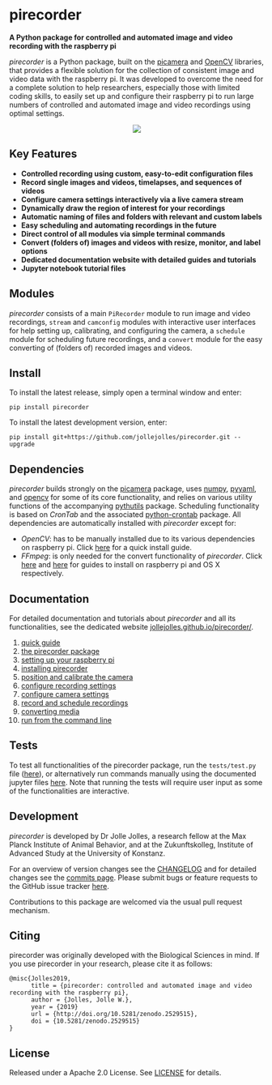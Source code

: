 # pirecorder
**A Python package for controlled and automated image and video recording with the raspberry pi**

*pirecorder* is a Python package, built on the [picamera](http://picamera.readthedocs.io/) and [OpenCV](https://opencv.org/) libraries, that provides a flexible solution for the collection of consistent image and video data with the raspberry pi. It was developed to overcome the need for a complete solution to help researchers, especially those with limited coding skills, to easily set up and configure their raspberry pi to run large numbers of controlled and automated image and video recordings using optimal settings.

<p align="center"><img src="https://github.com/jollejolles/pirecorder/blob/master/images/pirecorder-logo-large.jpg"></p>

## Key Features
* **Controlled recording using custom, easy-to-edit configuration files**
* **Record single images and videos, timelapses, and sequences of videos**
* **Configure camera settings interactively via a live camera stream**
* **Dynamically draw the region of interest for your recordings**
* **Automatic naming of files and folders with relevant and custom labels**
* **Easy scheduling and automating recordings in the future**
* **Direct control of all modules via simple terminal commands**
* **Convert (folders of) images and videos with resize, monitor, and label options**
* **Dedicated documentation website with detailed guides and tutorials**
* **Jupyter notebook tutorial files**

## Modules
*pirecorder* consists of a main `PiRecorder` module to run image and video recordings, `stream` and `camconfig` modules with interactive user interfaces for help setting up, calibrating, and configuring the camera, a `schedule` module for scheduling future recordings, and a `convert` module for the easy converting of (folders of) recorded images and videos.

## Install
To install the latest release, simply open a terminal window and enter:

```
pip install pirecorder
```

To install the latest development version, enter:

```
pip install git+https://github.com/jollejolles/pirecorder.git --upgrade
```

## Dependencies
*pirecorder* builds strongly on the [picamera](http://picamera.readthedocs.io/) package, uses [numpy](http://www.numpy.org/), [pyyaml](https://pyyaml.org), and [opencv](http://opencv.org) for some of its core functionality, and relies on various utility functions of the accompanying [pythutils](https://github.com/jolle/pythutils) package. Scheduling functionality is based on *CronTab* and the associated [python-crontab](https://pypi.org/project/python-crontab/) package. All dependencies are automatically installed with *pirecorder* except for:
* *OpenCV*: has to be manually installed due to its various dependencies on raspberry pi. Click [here](https://github.com/JolleJolles/pirecorder/tree/master/docs/other/install-opencv.md) for a quick install guide.
* *FFmpeg*: is only needed for the convert functionality of *pirecorder*. Click [here](https://github.com/JolleJolles/pirecorder/tree/master/docs/other/install-ffmpeg-raspberry-pi.md) and [here](https://github.com/JolleJolles/pirecorder/tree/master/docs/other/install-ffmpeg-osx.md) for guides to install on raspberry pi and OS X respectively.

## Documentation
For detailed documentation and tutorials about *pirecorder* and all its functionalities, see the dedicated website [jollejolles.github.io/pirecorder/](http://jollejolles.github.io/pirecorder/).
1. [quick guide ](https://jollejolles.github.io/pirecorder/quick-guide.html)
2. [the pirecorder package](https://jollejolles.github.io/pirecorder/pirecorder-package.html)
3. [setting up your raspberry pi](https://jollejolles.github.io/pirecorder/1-setting-up-raspberry-pi.html)
4. [installing pirecorder](https://jollejolles.github.io/pirecorder/2-installing-pirecorder.html)
5. [position and calibrate the camera](https://jollejolles.github.io/pirecorder/3-position-and-calibrate-camera.html)
6. [configure recording settings](https://jollejolles.github.io/pirecorder/4-configure-recording-settings.html)
7. [configure camera settings](https://jollejolles.github.io/pirecorder/5-configure-camera-settings.html)
8. [record and schedule recordings](https://jollejolles.github.io/pirecorder/6-recording-and-scheduling.html)
9. [converting media](https://jollejolles.github.io/pirecorder/7-convert-media.html)
10. [run from the command line](https://jollejolles.github.io/pirecorder/8-run-from-commandline.html)

## Tests
To test all functionalities of the pirecorder package, run the `tests/test.py` file ([here](https://github.com/JolleJolles/pirecorder/tree/master/tests/test.py)), or alternatively run commands manually using the documented jupyter files [here](https://github.com/JolleJolles/pirecorder/tree/master/notebooks). Note that running the tests will require user input as some of the functionalities are interactive.

## Development
*pirecorder* is developed by Dr Jolle Jolles, a research fellow at the Max Planck Institute of Animal Behavior, and at the Zukunftskolleg, Institute of Advanced Study at the University of Konstanz.

For an overview of version changes see the [CHANGELOG](https://github.com/jollejolles/pirecorder/blob/master/CHANGELOG) and for detailed changes see the [commits page](https://github.com/jollejolles/pirecorder/commits/). Please submit bugs or feature requests to the GitHub issue tracker [here](https://github.com/jollejolles/pirecorder/issues).

Contributions to this package are welcomed via the usual pull request mechanism.

## Citing
pirecorder was originally developed with the Biological Sciences in mind. If you use pirecorder in your research, please cite it as follows:

```
@misc{Jolles2019,
      title = {pirecorder: controlled and automated image and video recording with the raspberry pi},
      author = {Jolles, Jolle W.},
      year = {2019}
      url = {http://doi.org/10.5281/zenodo.2529515},
      doi = {10.5281/zenodo.2529515}
}
```

## License
Released under a Apache 2.0 License. See [LICENSE](https://github.com/JolleJolles/pirecorder/blob/master/LICENSE) for details.
